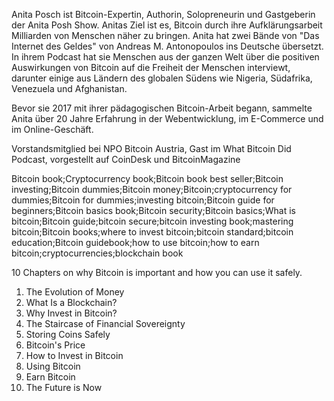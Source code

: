 Anita Posch ist Bitcoin-Expertin, Authorin, Solopreneurin und Gastgeberin der Anita Posh Show. Anitas Ziel ist es, Bitcoin durch ihre Aufklärungsarbeit Milliarden von Menschen näher zu bringen. Anita hat zwei Bände von "Das Internet des Geldes" von Andreas M. Antonopoulos ins Deutsche übersetzt. In ihrem Podcast hat sie Menschen aus der ganzen Welt über die positiven Auswirkungen von Bitcoin auf die Freiheit der Menschen interviewt, darunter einige aus Ländern des globalen Südens wie Nigeria, Südafrika, Venezuela und Afghanistan.

Bevor sie 2017 mit ihrer pädagogischen Bitcoin-Arbeit begann, sammelte Anita über 20 Jahre Erfahrung in der Webentwicklung, im E-Commerce und im Online-Geschäft.

Vorstandsmitglied bei NPO Bitcoin Austria, Gast im What Bitcoin Did Podcast, vorgestellt auf CoinDesk und BitcoinMagazine

Bitcoin book;Cryptocurrency book;Bitcoin book best seller;Bitcoin investing;Bitcoin dummies;Bitcoin money;Bitcoin;cryptocurrency for dummies;Bitcoin for dummies;investing bitcoin;Bitcoin guide for beginners;Bitcoin basics book;Bitcoin security;Bitcoin basics;What is bitcoin;Bitcoin guide;bitcoin secure;bitcoin investing book;mastering bitcoin;Bitcoin books;where to invest bitcoin;bitcoin standard;bitcoin education;Bitcoin guidebook;how to use bitcoin;how to earn bitcoin;cryptocurrencies;blockchain book

10 Chapters on why Bitcoin is important and how you can use it safely.
1.  The Evolution of Money
2.  What Is a Blockchain?
3.  Why Invest in Bitcoin?
4.  The Staircase of Financial Sovereignty
5.  Storing Coins Safely
6.  Bitcoin's Price
7.  How to Invest in Bitcoin
8.  Using Bitcoin
9.  Earn Bitcoin
10.  The Future is Now

